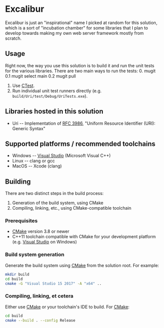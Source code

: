 # Excalibur

Excalibur is just an "inspirational" name I picked at random for this solution, which is a sort of "incubation chamber" for some libraries that I plan to develop towards making my own web server framework mostly from scratch.

## Usage

Right now, the way you use this solution is to build it and run the unit tests for the various libraries.  There are two main ways to run the tests:
0. mugit
    0.1 mugit select main
    0.2 mugit pull
1. Use [CTest](https://cmake.org/cmake/help/latest/module/CTest.html).
2. Run individual unit test runners directly (e.g. `build/Uri/test/Debug/UriTests.exe`).

## Libraries hosted in this solution

* Uri -- Implementation of [RFC 3986](https://tools.ietf.org/html/rfc3986),
  "Uniform Resource Identifier (URI): Generic Syntax"

## Supported platforms / recommended toolchains

* Windows -- [Visual Studio](https://www.visualstudio.com/) (Microsoft Visual C++)
* Linux -- clang or gcc
* MacOS -- Xcode (clang)

## Building

There are two distinct steps in the build process:

1. Generation of the build system, using CMake
2. Compiling, linking, etc., using CMake-compatible toolchain

### Prerequisites

* [CMake](https://cmake.org/) version 3.8 or newer
* C++11 toolchain compatible with CMake for your development platform (e.g. [Visual Studio](https://www.visualstudio.com/) on Windows)

### Build system generation

Generate the build system using [CMake](https://cmake.org/) from the solution root.  For example:

```bash
mkdir build
cd build
cmake -G "Visual Studio 15 2017" -A "x64" ..
```

### Compiling, linking, et cetera

Either use [CMake](https://cmake.org/) or your toolchain's IDE to build.
For [CMake](https://cmake.org/):

```bash
cd build
cmake --build . --config Release
```
